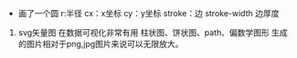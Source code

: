 - <circle class="progress-ring_circle" r='58' cx='60' cy='60' stroke-width='1' stroke='white' fill='transparent'> 
   画了一个圆
   r:半径
   cx：x坐标
   cy：y坐标
   stroke：边
   stroke-width 边厚度



1. svg矢量图  在数据可视化非常有用
   柱状图、饼状图、path、偏数学图形
   生成的图片相对于png,jpg图片来说可以无限放大。